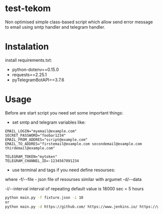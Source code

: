 # test-tekom

Non optimised simple class-based script which allow send error message to email using smtp handler and telegram handler.

# Instalation

install requirements.txt:
- python-dotenv==0.15.0
- requests==2.25.1
- pyTelegramBotAPI==3.7.6

# Usage

Before are start script you need set some important things:
- set smtp and telegram variables like:
```env
EMAIL_LOGIN="myemail@example.com"
SECRET_PASSWORD="foobar1234"
EMAIL_FROM_ADDRES="script@example.com"
EMAIL_TO_ADDRES="firstemail@example.com secondemail@example.com thirdemail@example.com"

TELEGRAM_TOKEN="mytoken"
TELEGRAM_CHANNEL_ID=-1234567891234
```
- use terminal and tags if you need define resourses:

where -f/--file - json file of resourses similar with argumet -d/--data

-i/--interval interval of repeating default value is 18000 sec = 5 hours
```bash
python main.py -f fixture.json -i 10
or
python main.py -d https://github.com/ https://www.jenkins.io/ https://gitlab.com/ http://www.google.com/nothere
```
